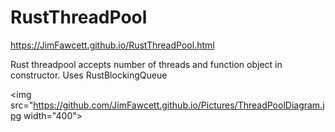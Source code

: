 # RustThreadPool

https://JimFawcett.github.io/RustThreadPool.html

Rust threadpool accepts number of threads and function object in constructor.  Uses RustBlockingQueue

<img src="https://github.com/JimFawcett.github.io/Pictures/ThreadPoolDiagram.jpg width="400"></img>
                                                                                            

          
